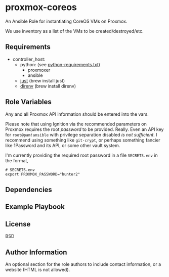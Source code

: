 proxmox-coreos
=========

An Ansible Role for instantiating CoreOS VMs on Proxmox.

We use inventory as a list of the VMs to be created/destroyed/etc.

Requirements
------------

- controller_host:
  - python: (see [python-requirements.txt](python-requirements.txt))
    - proxmoxer
    - ansible
  - [just](https://just.systems) (brew install just)
  - [direnv](https://direnv.net) (brew install direnv)

Role Variables
--------------

Any and all Proxmox API information should be entered into the vars.

Please note that using Ignition via the recommended parameters on Proxmox requires the root _password_ to be provided. Really. Even an API key for `root@pam!ansible` with privilege separation disabled _is not sufficient_. I recommend using something like `git-crypt`, or perhaps something fancier like 1Password and its API, or some other vault system.

I'm currently providing the required root password in a file `SECRETS.env` in the format,

    # SECRETS.env
    export PROXMOX_PASSWORD="hunter2"

Dependencies
------------

<!--A list of other roles hosted on Galaxy should go here, plus any details in regards to parameters that may need to be set for other roles, or variables that are used from other roles.-->

Example Playbook
----------------

<!--
Including an example of how to use your role (for instance, with variables passed in as parameters) is always nice for users too:

    - hosts: servers
      roles:
         - { role: username.rolename, x: 42 }
-->

License
-------

BSD

Author Information
------------------

An optional section for the role authors to include contact information, or a website (HTML is not allowed).

